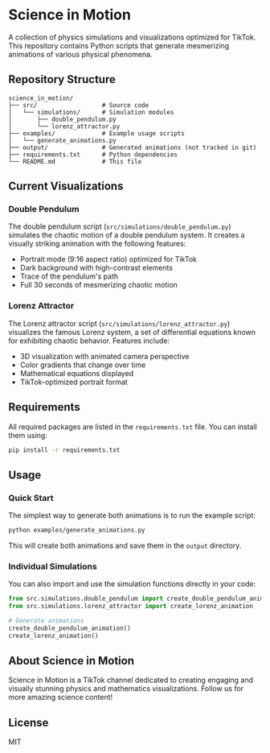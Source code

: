 # Science in Motion

A collection of physics simulations and visualizations optimized for TikTok. This repository contains Python scripts that generate mesmerizing animations of various physical phenomena.

## Repository Structure

```
science_in_motion/
├── src/                  # Source code
│   └── simulations/      # Simulation modules
│       ├── double_pendulum.py
│       └── lorenz_attractor.py
├── examples/             # Example usage scripts
│   └── generate_animations.py
├── output/               # Generated animations (not tracked in git)
├── requirements.txt      # Python dependencies
└── README.md             # This file
```

## Current Visualizations

### Double Pendulum
The double pendulum script (`src/simulations/double_pendulum.py`) simulates the chaotic motion of a double pendulum system. It creates a visually striking animation with the following features:
- Portrait mode (9:16 aspect ratio) optimized for TikTok
- Dark background with high-contrast elements
- Trace of the pendulum's path
- Full 30 seconds of mesmerizing chaotic motion

### Lorenz Attractor
The Lorenz attractor script (`src/simulations/lorenz_attractor.py`) visualizes the famous Lorenz system, a set of differential equations known for exhibiting chaotic behavior. Features include:
- 3D visualization with animated camera perspective
- Color gradients that change over time
- Mathematical equations displayed
- TikTok-optimized portrait format

## Requirements

All required packages are listed in the `requirements.txt` file. You can install them using:

```bash
pip install -r requirements.txt
```

## Usage

### Quick Start
The simplest way to generate both animations is to run the example script:

```bash
python examples/generate_animations.py
```

This will create both animations and save them in the `output` directory.

### Individual Simulations
You can also import and use the simulation functions directly in your code:

```python
from src.simulations.double_pendulum import create_double_pendulum_animation
from src.simulations.lorenz_attractor import create_lorenz_animation

# Generate animations
create_double_pendulum_animation()
create_lorenz_animation()
```

## About Science in Motion

Science in Motion is a TikTok channel dedicated to creating engaging and visually stunning physics and mathematics visualizations. Follow us for more amazing science content!

## License

MIT 